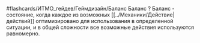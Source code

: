 #flashcards/ИТМО_гейдев/Геймдизайн/Баланс
Баланс
?
Баланс - состояние, когда каждое из возможных [[../Механики/Действие|действий]] оптимизировано для использования в определенной ситуации, и в общей сложности все возможные действия используются равномерно.